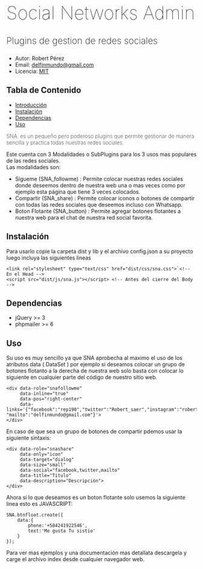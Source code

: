 # <h1 style="font-size: 3rem; line-height: 1.1; font-weight: 100">Social Networks Admin</h1>
### <h3 style="font-size: 1.5rem; line-height: 1.1; font-weight: 200">Plugins de gestion de redes sociales</h3>

* Autor: Robert Pérez
* Email: delfinmundo@gmail.com
* Licencia: [MIT](LICENCE)

## Tabla de Contenido

* [Introducci&oacute;n](#intro)
* [Instalaci&oacute;n](#instal)
* [Dependencias](#depn)
* [Uso](#use)

<a id="intro"></a>
<p style="font-size: 1.1rem line-height: 1.1; font-weight: 200">
	SNA. es un pequeño pero poderoso plugins que permite gestionar de manera sencilla y practica todas nuestras redes sociales.
</p>

Este cuenta con 3 Modalidades o SubPlugins para los 3 usos mas populares de las redes sociales.<br/>
Las modalidades son:

* Sígueme (SNA_followme) : Permite colocar nuestras redes sociales donde deseemos dentro de nuestra web una o mas veces como por ejemplo esta página que tiene 3 veces colocados.
* Compartir (SNA_share) : Permite colocar iconos o botones de compartir con todas las redes sociales que deseemos incluso con Whatsapp.
* Boton Flotante (SNA_button) : Permite agregar botones flotantes a nuestra web para el chat de nuestra red social favorita.

<a id="instal"></a>
## Instalaci&oacute;n
Para usarlo copie la carpeta dist y lib y el archivo config.json a su proyecto luego incluya las siguientes lineas

```
<link rel="stylesheet" type="text/css" href="dist/css/sna.css">`<!-- En el Head -->
<script src="dist/js/sna.js"></script> <!-- Antes del cierre del Body -->
```

<a id="depn"></a>
## Dependencias

* jQuery >= 3
* phpmailer >= 6

## Uso  ##

Su uso es muy sencillo ya que SNA aprobecha al maximo el uso de los atributos data ( DataSet ) por ejemplo si deseamos colocar un grupo de botones flotanto a la derecha de nuestra web
solo basta con colocar lo siguiente en cualquier parte del código de nuestro sitio web.

```
<div data-role="snafollowme"
     data-inline="true"
     data-pos="right-center"
	 data-links='{"facebook":"rep190","twitter":"Robert_saer","instagram":"robertperez757", "mailto":"delfinmundo@gmail.com"}'>
</div>
```

En caso de que sea un grupo de botones de compartir pdemos usar la siguiente sintaxis:

```
<div data-role="snashare"
     data-only="icon"
     data-target="dialog"
     data-size="small"
     data-social="facebook,twitter,mailto"
     data-title="Titulo"
     data-description="Descripción">
</div>
```
 Ahora si lo que deseamos es un boton flotante solo usemos la siguiente linea esto es JAVASCRIPT:

```
SNA.btnfloat.create({
	data:{
		phone:'+584241922546',
		text:'Me gusta Tu sistio'
	}
});
```

Para ver mas ejemplos y una documentación mas detallata descargela y carge el archivo index desde cualquier navegador web.
